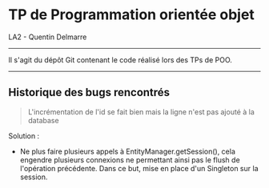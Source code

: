 # TP de Programmation orientée objet
LA2 - Quentin Delmarre
___

Il s'agit du dépôt Git contenant le code réalisé lors des TPs de POO.

___
## Historique des bugs rencontrés

> L'incrémentation de l'id se fait bien mais la ligne n'est pas ajouté à la database

Solution :
- Ne plus faire plusieurs appels à EntityManager.getSession(), cela engendre plusieurs connexions ne permettant ainsi pas le flush de l'opération précédente. Dans ce but, mise en place d'un Singleton sur la session.